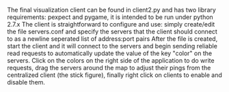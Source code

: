The final visualization client can be found in client2.py and has two library requirements: pexpect and pygame, it is intended to be run under python 2.7.x
The client is straightforward to configure and use: simply create/edit the file servers.conf and specify the servers that the client should connect to as a newline seperated list of address:port pairs 
After the file is created, start the client and it will connect to the servers and begin sending reliable read requests to automatically update the value of the key "color" on the servers.
Click on the colors on the right side of the application to do write requests, drag the servers around the map to adjust their pings from the centralized client (the stick figure), finally right click on clients to enable and disable them.